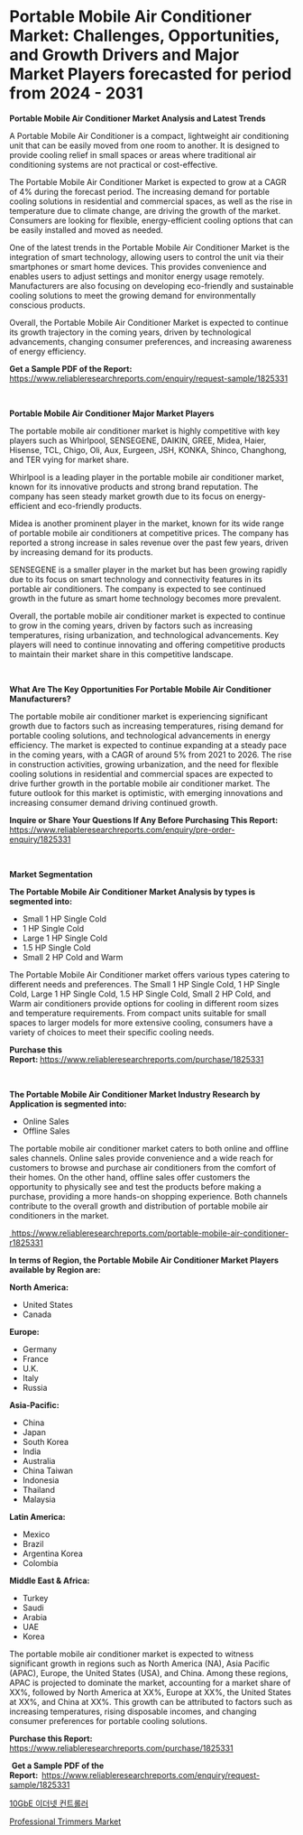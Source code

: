 <p><h1>Portable Mobile Air Conditioner Market: Challenges, Opportunities, and Growth Drivers and Major Market Players forecasted for period from 2024 - 2031</h1></p><p><strong>Portable Mobile Air Conditioner Market Analysis and Latest Trends</strong></p>
<p><p>A Portable Mobile Air Conditioner is a compact, lightweight air conditioning unit that can be easily moved from one room to another. It is designed to provide cooling relief in small spaces or areas where traditional air conditioning systems are not practical or cost-effective.</p><p>The Portable Mobile Air Conditioner Market is expected to grow at a CAGR of 4% during the forecast period. The increasing demand for portable cooling solutions in residential and commercial spaces, as well as the rise in temperature due to climate change, are driving the growth of the market. Consumers are looking for flexible, energy-efficient cooling options that can be easily installed and moved as needed.</p><p>One of the latest trends in the Portable Mobile Air Conditioner Market is the integration of smart technology, allowing users to control the unit via their smartphones or smart home devices. This provides convenience and enables users to adjust settings and monitor energy usage remotely. Manufacturers are also focusing on developing eco-friendly and sustainable cooling solutions to meet the growing demand for environmentally conscious products.</p><p>Overall, the Portable Mobile Air Conditioner Market is expected to continue its growth trajectory in the coming years, driven by technological advancements, changing consumer preferences, and increasing awareness of energy efficiency.</p></p>
<p><strong>Get a Sample PDF of the Report:&nbsp;</strong> <a href="https://www.reliableresearchreports.com/enquiry/request-sample/1825331">https://www.reliableresearchreports.com/enquiry/request-sample/1825331</a></p>
<p>&nbsp;</p>
<p><strong>Portable Mobile Air Conditioner Major Market Players</strong></p>
<p><p>The portable mobile air conditioner market is highly competitive with key players such as Whirlpool, SENSEGENE, DAIKIN, GREE, Midea, Haier, Hisense, TCL, Chigo, Oli, Aux, Eurgeen, JSH, KONKA, Shinco, Changhong, and TER vying for market share. </p><p>Whirlpool is a leading player in the portable mobile air conditioner market, known for its innovative products and strong brand reputation. The company has seen steady market growth due to its focus on energy-efficient and eco-friendly products.</p><p>Midea is another prominent player in the market, known for its wide range of portable mobile air conditioners at competitive prices. The company has reported a strong increase in sales revenue over the past few years, driven by increasing demand for its products.</p><p>SENSEGENE is a smaller player in the market but has been growing rapidly due to its focus on smart technology and connectivity features in its portable air conditioners. The company is expected to see continued growth in the future as smart home technology becomes more prevalent.</p><p>Overall, the portable mobile air conditioner market is expected to continue to grow in the coming years, driven by factors such as increasing temperatures, rising urbanization, and technological advancements. Key players will need to continue innovating and offering competitive products to maintain their market share in this competitive landscape.</p></p>
<p>&nbsp;</p>
<p><strong>What Are The Key Opportunities For Portable Mobile Air Conditioner Manufacturers?</strong></p>
<p><p>The portable mobile air conditioner market is experiencing significant growth due to factors such as increasing temperatures, rising demand for portable cooling solutions, and technological advancements in energy efficiency. The market is expected to continue expanding at a steady pace in the coming years, with a CAGR of around 5% from 2021 to 2026. The rise in construction activities, growing urbanization, and the need for flexible cooling solutions in residential and commercial spaces are expected to drive further growth in the portable mobile air conditioner market. The future outlook for this market is optimistic, with emerging innovations and increasing consumer demand driving continued growth.</p></p>
<p><strong>Inquire or Share Your Questions If Any Before Purchasing This Report:</strong> <a href="https://www.reliableresearchreports.com/enquiry/pre-order-enquiry/1825331">https://www.reliableresearchreports.com/enquiry/pre-order-enquiry/1825331</a></p>
<p>&nbsp;</p>
<p><strong>Market Segmentation</strong></p>
<p><strong>The Portable Mobile Air Conditioner Market Analysis by types is segmented into:</strong></p>
<p><ul><li>Small 1 HP Single Cold</li><li>1 HP Single Cold</li><li>Large 1 HP Single Cold</li><li>1.5 HP Single Cold</li><li>Small 2 HP Cold and Warm</li></ul></p>
<p><p>The Portable Mobile Air Conditioner market offers various types catering to different needs and preferences. The Small 1 HP Single Cold, 1 HP Single Cold, Large 1 HP Single Cold, 1.5 HP Single Cold, Small 2 HP Cold, and Warm air conditioners provide options for cooling in different room sizes and temperature requirements. From compact units suitable for small spaces to larger models for more extensive cooling, consumers have a variety of choices to meet their specific cooling needs.</p></p>
<p><strong>Purchase this Report:&nbsp;</strong><a href="https://www.reliableresearchreports.com/purchase/1825331">https://www.reliableresearchreports.com/purchase/1825331</a></p>
<p>&nbsp;</p>
<p><strong>The Portable Mobile Air Conditioner Market Industry Research by Application is segmented into:</strong></p>
<p><ul><li>Online Sales</li><li>Offline Sales</li></ul></p>
<p><p>The portable mobile air conditioner market caters to both online and offline sales channels. Online sales provide convenience and a wide reach for customers to browse and purchase air conditioners from the comfort of their homes. On the other hand, offline sales offer customers the opportunity to physically see and test the products before making a purchase, providing a more hands-on shopping experience. Both channels contribute to the overall growth and distribution of portable mobile air conditioners in the market.</p></p>
<p><a href="https://www.reliableresearchreports.com/portable-mobile-air-conditioner-r1825331">&nbsp;https://www.reliableresearchreports.com/portable-mobile-air-conditioner-r1825331</a></p>
<p><strong>In terms of Region, the Portable Mobile Air Conditioner Market Players available by Region are:</strong></p>
<p>
    <p> <strong> North America: </strong>
        <ul>
            <li>United States</li>
            <li>Canada</li>
        </ul>
        </p> 
    <p> <strong> Europe: </strong>
        <ul>
            <li>Germany</li>
            <li>France</li>
            <li>U.K.</li>
            <li>Italy</li>
            <li>Russia</li>
        </ul>
        </p> 
    <p> <strong> Asia-Pacific: </strong>
        <ul>
            <li>China</li>
            <li>Japan</li>
            <li>South Korea</li>
            <li>India</li>
            <li>Australia</li>
            <li>China Taiwan</li>
            <li>Indonesia</li>
            <li>Thailand</li>
            <li>Malaysia</li>
        </ul>
        </p> 
    <p> <strong> Latin America: </strong>
        <ul>
            <li>Mexico</li>
            <li>Brazil</li>
            <li>Argentina Korea</li>
            <li>Colombia</li>
        </ul>
        </p> 
    <p> <strong> Middle East & Africa: </strong>
        <ul>
            <li>Turkey</li>
            <li>Saudi</li>
            <li>Arabia</li>
            <li>UAE</li>
            <li>Korea</li>
        </ul>
    </p>
    </p>
<p><p>The portable mobile air conditioner market is expected to witness significant growth in regions such as North America (NA), Asia Pacific (APAC), Europe, the United States (USA), and China. Among these regions, APAC is projected to dominate the market, accounting for a market share of XX%, followed by North America at XX%, Europe at XX%, the United States at XX%, and China at XX%. This growth can be attributed to factors such as increasing temperatures, rising disposable incomes, and changing consumer preferences for portable cooling solutions.</p></p>
<p><strong>Purchase this Report: </strong><a href="https://www.reliableresearchreports.com/purchase/1825331">https://www.reliableresearchreports.com/purchase/1825331</a></p>
<p>&nbsp;<strong>Get a Sample PDF of the Report:&nbsp;&nbsp;</strong><a href="https://www.reliableresearchreports.com/enquiry/request-sample/1825331">https://www.reliableresearchreports.com/enquiry/request-sample/1825331</a></p>
<p><strong></strong></p>
<p><p><a href="https://github.com/hzumrdvas204296/Market-Research-Report-List-2/blob/main/8240648149063.md">10GbE 이더넷 컨트롤러</a></p><p><a href="https://github.com/elizabethdagraca/Market-Research-Report-List-3/blob/main/professional-trimmers-market.md">Professional Trimmers Market</a></p></p>